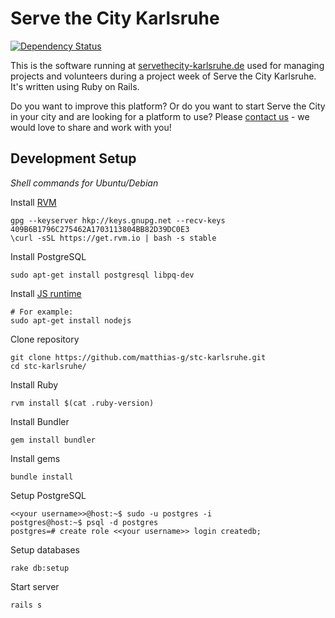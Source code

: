 Serve the City Karlsruhe
========================

[![Dependency Status](https://gemnasium.com/matthias-g/stc-karlsruhe.svg)](https://gemnasium.com/matthias-g/stc-karlsruhe)

This is the software running at [servethecity-karlsruhe.de](https://servethecity-karlsruhe.de) used for managing
projects and volunteers during a project week of Serve the City Karlsruhe.
It's written using Ruby on Rails.

Do you want to improve this platform? Or do you want to start Serve the City in your city and are looking for a platform to use?
Please [contact us](https://servethecity-karlsruhe.de/kontakt) - we would love to share and work with you!


Development Setup
-----------------

*Shell commands for Ubuntu/Debian*

Install [RVM](https://rvm.io)
```shell
gpg --keyserver hkp://keys.gnupg.net --recv-keys 409B6B1796C275462A1703113804BB82D39DC0E3
\curl -sSL https://get.rvm.io | bash -s stable
```

Install PostgreSQL
```shell
sudo apt-get install postgresql libpq-dev
```

Install [JS runtime](https://github.com/rails/execjs)
```shell
# For example:
sudo apt-get install nodejs
```

Clone repository
```shell
git clone https://github.com/matthias-g/stc-karlsruhe.git
cd stc-karlsruhe/
```

Install Ruby
```shell
rvm install $(cat .ruby-version)
```

Install Bundler
```shell
gem install bundler
```

Install gems
```shell
bundle install
```

Setup PostgreSQL
```
<<your username>>@host:~$ sudo -u postgres -i
postgres@host:~$ psql -d postgres
postgres=# create role <<your username>> login createdb;
```

Setup databases
```shell
rake db:setup
```

Start server
```shell
rails s
```